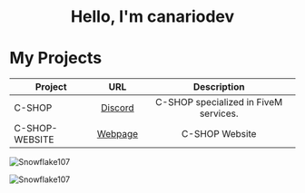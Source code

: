 <h1 align="center">Hello, I'm canariodev</h1>

# My Projects
| Project        | URL           | Description |
| ------------- |:-------------:|:--------------:|
| C-SHOP      | [Discord](https://discord.gg/Td6GzBSU9y) | C-SHOP specialized in FiveM services. |
| C-SHOP-WEBSITE | [Webpage](https://maincode-shop.es/) | C-SHOP Website |

![Snowflake107](https://github-readme-stats.vercel.app/api?username=canariodev&show_icons=true&theme=tokyonight&hide=["issues"])

![Snowflake107](https://github-readme-stats.vercel.app/api/top-langs?username=canariodev&show_icons=true&theme=tokyonight&layout=compact)
